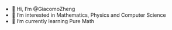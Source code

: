 - 👋 Hi, I’m @GiacomoZheng
- 👀 I’m interested in Mathematics, Physics and Computer Science
- 🌱 I’m currently learning Pure Math
<!---
- 💞️ I’m looking to collaborate on ...
- 📫 How to reach me? 
--->

<!---
GiacomoZheng/GiacomoZheng is a ✨ special ✨ repository because its `README.md` (this file) appears on your GitHub profile.
You can click the Preview link to take a look at your changes.
--->
